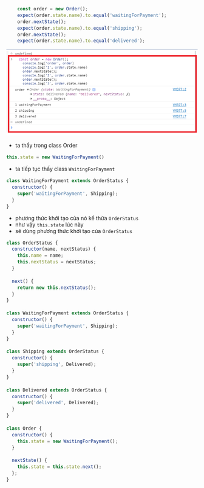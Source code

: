 

``` javascript
    const order = new Order();
    expect(order.state.name).to.equal('waitingForPayment');
    order.nextState();
    expect(order.state.name).to.equal('shipping');
    order.nextState();
    expect(order.state.name).to.equal('delivered');
```
![ScreenShot](../../image/state_ds.png)

- ta thấy trong class Order
``` javascript
this.state = new WaitingForPayment()
```
- ta tiếp tục thấy class `WaitingForPayment`
``` javascript
class WaitingForPayment extends OrderStatus {
  constructor() {
    super('waitingForPayment', Shipping);
  }
}
```
- phương thức khởi tạo của nó kế thừa `OrderStatus`
- như vậy `this.state` lúc này
- sẽ dùng phương thức khởi tạo của `OrderStatus`




``` javascript
class OrderStatus {
  constructor(name, nextStatus) {
    this.name = name;
    this.nextStatus = nextStatus;
  }

  next() {
    return new this.nextStatus();
  }
}

class WaitingForPayment extends OrderStatus {
  constructor() {
    super('waitingForPayment', Shipping);
  }
}

class Shipping extends OrderStatus {
  constructor() {
    super('shipping', Delivered);
  }
}

class Delivered extends OrderStatus {
  constructor() {
    super('delivered', Delivered);
  }
}

class Order {
  constructor() {
    this.state = new WaitingForPayment();
  }

  nextState() {
    this.state = this.state.next();
  };
}

```